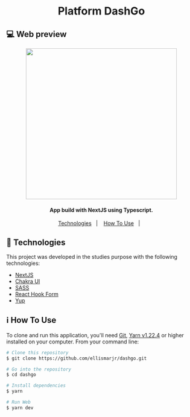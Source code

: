 <h1 align="center">
  Platform DashGo
</h1>

## :computer: Web preview
<p align="center">
  <img height="400" src="https://github.com/ellismarjr/dashgo/blob/main/preview.gif">
</p>


<h4 align="center">
  App build with NextJS using Typescript.
</h4>

<p align="center">
  <a href="#rocket-technologies">Technologies</a>&nbsp;&nbsp;&nbsp;|&nbsp;&nbsp;&nbsp;
  <a href="#information_source-how-to-use">How To Use</a>&nbsp;&nbsp;&nbsp;|&nbsp;&nbsp;&nbsp;
</p>

## :rocket: Technologies

This project was developed in the studies purpose with the following technologies:

- [NextJS](https://nextjs.org/)
- [Chakra UI](https://chakra-ui.com/)
- [SASS](https://sass-lang.com/)
- [React Hook Form](https://react-hook-form.com/)
- [Yup](https://github.com/jquense/yup)

## :information_source: How To Use

To clone and run this application, you'll need [Git](https://git-scm.com), [Yarn v1.22.4](https://yarnpkg.com/) or higher installed on your computer. From your command line:

```bash
# Clone this repository
$ git clone https://github.com/ellismarjr/dashgo.git

# Go into the repository
$ cd dashgo

# Install dependencies
$ yarn

# Run Web
$ yarn dev

```



